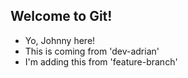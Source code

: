 ## Welcome to Git!

- Yo, Johnny here!
- This is coming from 'dev-adrian'
- I'm adding this from 'feature-branch'
